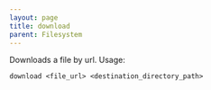 ```yaml
---
layout: page
title: download
parent: Filesystem
---
```

Downloads a file by url. Usage:
```
download <file_url> <destination_directory_path>
```
